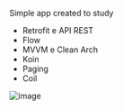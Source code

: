 Simple app created to study
* Retrofit e API REST
* Flow
* MVVM e Clean Arch
* Koin
* Paging
* Coil

![image](https://github.com/LouiseCordeiro/Pokedex/assets/106567020/fab8952b-019b-4a65-87ad-d1adcfa11595)
